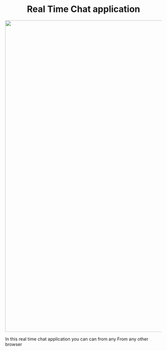 <h1 align="center"> Real Time Chat application</h1>


<img src="https://ibb.co/Db3d7Hr" width="1000"> 


In this real time chat application you can can from any 
From any other browser
